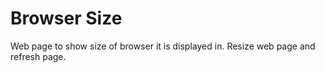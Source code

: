 # Browser Size
Web page to show size of browser it is displayed in. Resize web page and refresh page.
